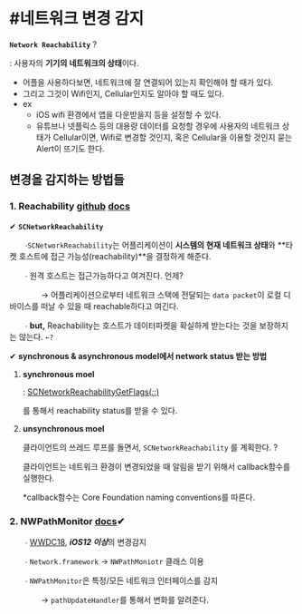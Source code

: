 # #네트워크 변경 감지

**`Network Reachability`** ?

: 사용자의 **기기의 네트워크의 상태**이다.

- 어플을 사용하다보면, 네트워크에 잘 연결되어 있는지 확인해야 할 때가 있다.
- 그리고 그것이 Wifi인지, Cellular인지도 알아야 할 때도 있다.
- ex
    - iOS wifi 환경에서 앱을 다운받을지 등을 설정할 수 있다.
    - 유튜브나 넷플릭스 등의 대용량 데이터를 요청할 경우에 사용자의 네트워크 상태가 Cellular이면, Wifi로 변경할 것인지, 혹은 Cellular을 이용할 것인지 묻는 Alert이 뜨기도 한다.

## 변경을 감지하는 방법들

### 1. **Reachability** [github](https://github.com/ashleymills/Reachability.swift) [docs](https://developer.apple.com/documentation/systemconfiguration/scnetworkreachability-g7d)


✔︎ **`SCNetworkReachability`**

　　∙`SCNetworkReachability`는 어플리케이션이 **시스템의 현재 네트워크 상태**와 **타켓 호스트에 접근 가능성(reachability)**을 결정하게 해준다.

　　∙ 원격 호스트는 접근가능하다고 여겨진다. 언제?

　　　　→ 어플리케이션으로부터 네트워크 스택에 전달되는 `data packet`이 로컬 디바이스를 떠날 수 있을 때 reachable하다고 여긴다.

　　∙ **but,** Reachability는 호스트가 데이터파켓을 확실하게 받는다는 것을 보장하지는 않는다. `←?`

 

✔︎ **synchronous & asynchronous model에서 network status 받는 방법**

1. **synchronous moel**
    
    : [SCNetworkReachabilityGetFlags(_:_:)](https://developer.apple.com/documentation/systemconfiguration/1514924-scnetworkreachabilitygetflags)
    
    를  통해서 reachability status를 받을 수 있다.
    
2. **unsynchronous moel**
    
    클라이언트의 쓰레드 루프를 돌면서,  `SCNetworkReachability` 를 계획한다. ? 
    
    클라이언트는 네트워크 환경이 변경되었을 때 알림을 받기 위해서 callback함수를 실행한다.
    
    *callback함수는 Core Foundation naming conventions를 따른다.
    

### 2. **NWPathMonitor** [docs](https://developer.apple.com/documentation/network/nwpathmonitor)✔︎

　　∙ [WWDC18](https://developer.apple.com/videos/play/wwdc2018/715/), ***iOS12 이상***의 변경감지

　　∙ `Network.framework` → `NWPathMoniotr` 클래스 이용

　　∙ `NWPathMonitor`은 특정/모든 네트워크 인터페이스를 감지

　　　　→ `pathUpdateHandler`를 통해서 변화를 알려준다.
